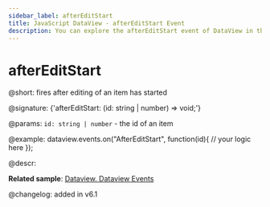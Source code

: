 ```yaml
---
sidebar_label: afterEditStart
title: JavaScript DataView - afterEditStart Event 
description: You can explore the afterEditStart event of DataView in the documentation of the DHTMLX JavaScript UI library. Browse developer guides and API reference, try out code examples and live demos, and download a free 30-day evaluation version of DHTMLX Suite 7.
---
```


# afterEditStart

@short: fires after editing of an item has started

@signature: {'afterEditStart: (id: string | number) => void;'}

@params:
`id: string | number` - the id of an item

@example:
dataview.events.on("AfterEditStart", function(id){
	// your logic here
});

@descr:

**Related sample**: [Dataview. Dataview Events](https://snippet.dhtmlx.com/2d74uyoh)

@changelog: added in v6.1
